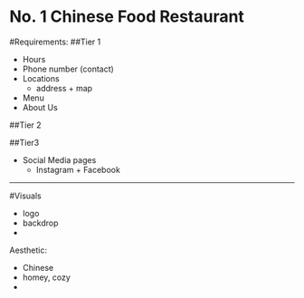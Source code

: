 No. 1 Chinese Food Restaurant
=========
#Requirements:
##Tier 1
- Hours
- Phone number (contact)
- Locations
    - address + map
- Menu
- About Us

##Tier 2



##Tier3
- Social Media pages
  - Instagram + Facebook

------------------------------------------------
#Visuals
- logo
- backdrop
-



Aesthetic:
- Chinese
- homey, cozy
-
